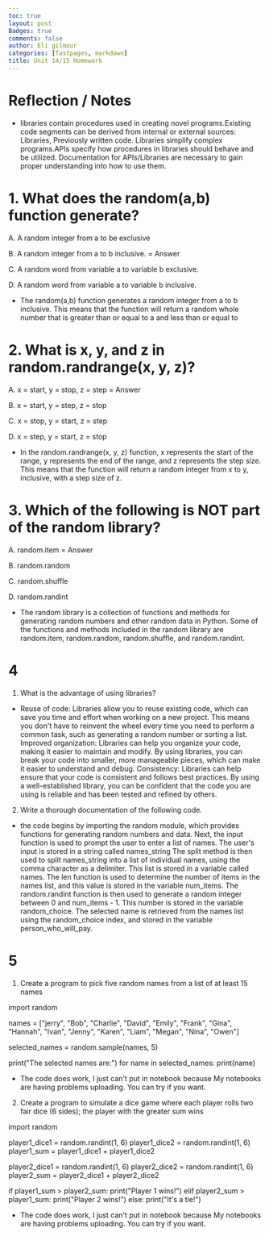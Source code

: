 ```yaml
---
toc: true
layout: post
Badges: true
comments: false
author: Eli gilmour
categories: [fastpages, markdown]
title: Unit 14/15 Homework
---
```


# Reflection / Notes

- libraries contain procedures used in creating novel programs.Existing code segments can be derived from internal or external sources: Libraries, Previously written code.
Libraries simplify complex programs.APIs specify how procedures in libraries should behave and be utilized. Documentation for APIs/Libraries are necessary to gain proper understanding into how to use them.

# 1. What does the random(a,b) function generate? 

A. A random integer from a to be exclusive

B. A random integer from a to b inclusive. = Answer

C. A random word from variable a to variable b exclusive.

D. A random word from variable a to variable b inclusive.

- The random(a,b) function generates a random integer from a to b inclusive. This means that the function will return a random whole number that is greater than or equal to a and less than or equal to 

# 2. What is x, y, and z in random.randrange(x, y, z)?

A. x = start, y = stop, z = step = Answer

B. x = start, y = step, z = stop

C. x = stop, y = start, z = step 

D. x = step, y = start, z = stop

- In the random.randrange(x, y, z) function, x represents the start of the range, y represents the end of the range, and z represents the step size. This means that the function will return a random integer from x to y, inclusive, with a step size of z. 

# 3. Which of the following is NOT part of the random library?

A. random.item = Answer

B. random.random

C. random.shuffle

D. random.randint

- The random library is a collection of functions and methods for generating random numbers and other random data in Python. Some of the functions and methods included in the random library are random.item, random.random, random.shuffle, and random.randint. 

# 4 

1. What is the advantage of using libraries? 

- Reuse of code: Libraries allow you to reuse existing code, which can save you time and effort when working on a new project. This means you don't have to reinvent the wheel every time you need to perform a common task, such as generating a random number or sorting a list. Improved organization: Libraries can help you organize your code, making it easier to maintain and modify. By using libraries, you can break your code into smaller, more manageable pieces, which can make it easier to understand and debug. Consistency: Libraries can help ensure that your code is consistent and follows best practices. By using a well-established library, you can be confident that the code you are using is reliable and has been tested and refined by others.

2. Write a thorough documentation of the following code.

- the code begins by importing the random module, which provides functions for generating random numbers and data. Next, the input function is used to prompt the user to enter a list of names. The user's input is stored in a string called names_string
The split method is then used to split names_string into a list of individual names, using the comma character as a delimiter. This list is stored in a variable called names. The len function is used to determine the number of items in the names list, and this value is stored in the variable num_items. The random.randint function is then used to generate a random integer between 0 and num_items - 1. This number is stored in the variable random_choice. The selected name is retrieved from the names list using the random_choice index, and stored in the variable person_who_will_pay.

# 5

1. Create a program to pick five random names from a list of at least 15 names

import random

names = ["jerry", "Bob", "Charlie", "David", "Emily", "Frank", "Gina", "Hannah", "Ivan", "Jenny", "Karen", "Liam", "Megan", "Nina", "Owen"]

selected_names = random.sample(names, 5)

print("The selected names are:")
for name in selected_names:
    print(name)

- The code does work, I just can't put in notebook because My notebooks are having problems uploading. You can try if you want.
2. Create a program to simulate a dice game where each player rolls 
two fair dice (6 sides); the player with the greater sum wins

import random

player1_dice1 = random.randint(1, 6)
player1_dice2 = random.randint(1, 6)
player1_sum = player1_dice1 + player1_dice2

player2_dice1 = random.randint(1, 6)
player2_dice2 = random.randint(1, 6)
player2_sum = player2_dice1 + player2_dice2

if player1_sum > player2_sum:
  print("Player 1 wins!")
elif player2_sum > player1_sum:
  print("Player 2 wins!")
else:
  print("It's a tie!")

- The code does work, I just can't put in notebook because My notebooks are having problems uploading. You can try if you want.